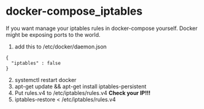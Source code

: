 # docker-compose_iptables
If you want manage your iptables rules in docker-compose yourself. Docker might be exposing ports to the world.
1) add this to /etc/docker/daemon.json
```
{
  "iptables" : false
}
```
2) systemctl restart docker
3) apt-get update && apt-get install iptables-persistent
4) Put rules.v4 to /etc/iptables/rules.v4  **Check your IP!!!**
5) iptables-restore < /etc/iptables/rules.v4
